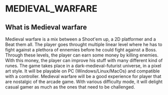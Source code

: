 # MEDIEVAL_WARFARE

## What is Medieval warfare

Medieval warfare is a mix between a Shoot'em up, a 2D platformer and a Beat them all. The player goes throught multiple linear level where he has to fight against a plethora of ennemies before he could fight against a Boss. Through these levels, the player can earn some money by killing enemies. With this money, the player can improve his stuff with many different kind of runes.
The game takes place in a dark-medieval-futurist universe, in a pixel art style. It will be playable on PC (Windows/Linux/MacOs) and compatible with a controller.
Medieval warfare will be a good experience for player that are nostalgic of the arcade game. With various difficulty mode, it will delight casual gamer as much as the ones that need to be challenged.
